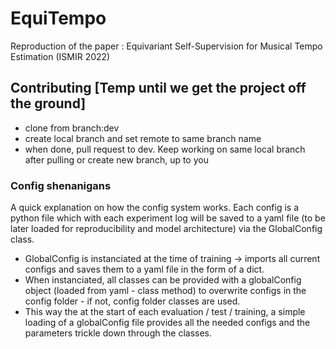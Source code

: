 # EquiTempo
Reproduction of the paper : Equivariant Self-Supervision for Musical Tempo Estimation (ISMIR 2022)

## Contributing [Temp until we get the project off the ground]
- clone from branch:dev
- create local branch and set remote to same branch name
- when done, pull request to dev. Keep working on same local branch after pulling or create new branch, up to you


### Config shenanigans

A quick explanation on how the config system works. Each config is a python file which with each experiment log will be saved to a yaml file (to be later loaded for reproducibility and model architecture) via the GlobalConfig class.

- GlobalConfig is instanciated at the time of training -> imports all current configs and saves them to a yaml file in the form of a dict.
- When instanciated, all classes can be provided with a globalConfig object (loaded from yaml - class method) to overwrite configs in the config folder - if not, config folder classes are used.
- This way the at the start of each evaluation / test / training, a simple loading of a globalConfig file provides all the needed configs and the parameters trickle down through the classes.